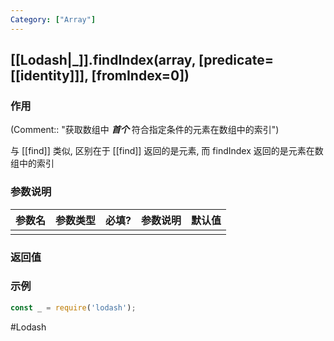 ```yaml
---
Category: ["Array"]
---
```

## [[Lodash|_]].findIndex(array, \[predicate=[[identity]]\], \[fromIndex=0\])
### 作用
(Comment:: "获取数组中 ***首个*** 符合指定条件的元素在数组中的索引")

与 [[find]] 类似, 区别在于 [[find]] 返回的是元素, 而 findIndex 返回的是元素在数组中的索引

### 参数说明
|参数名|参数类型|必填?|参数说明|默认值|
|:-|:-|:-|:-|:-|
||||||

### 返回值


### 示例
```javascript
const _ = require('lodash');

```

#Lodash 